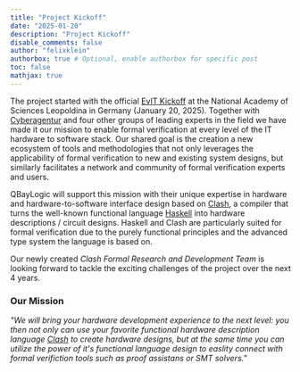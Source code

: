 ```yaml
---
title: "Project Kickoff"
date: "2025-01-20"
description: "Project Kickoff"
disable_comments: false
author: "felixklein"
authorbox: true # Optional, enable authorbox for specific post
toc: false
mathjax: true
---
```


The project started with the official [EvIT Kickoff](https://www.cyberagentur.de/en/press/a-milestone-for-it-security-in-germany) at the National Academy of Sciences Leopoldina in Germany (January 20, 2025). Together with [Cyberagentur](https://www.cyberagentur.de) and four other groups of leading experts in the field we have made it our mission to enable formal verification at every level of the IT hardware to software stack.  Our shared goal is the creation a new ecosystem of tools and methodologies that not only leverages the applicability of formal verification to new and existing system designs, but similarly facilitates a network and community of formal verification experts and users.

QBayLogic will support this mission with their unique expertise in hardware and hardware-to-software interface design based on [Clash](https://clash-lang.org), a compiler that turns the well-known functional language [Haskell](https://www.haskell.org) into hardware descriptions / circuit designs. Haskell and Clash are particularly suited for formal verification due to the purely functional principles and the advanced type system the language is based on.


Our newly created _Clash Formal Research and Development Team_ is looking forward to tackle the exciting challenges of the project over the next 4 years.

<!--more-->

### Our Mission

_"We will bring your hardware development experience to the next level: you then not only can use your favorite functional hardware description language [Clash](https://clash-lang.org) to create hardware designs, but at the same time you can utilize the power of it's functional language design to easlity connect with formal verifiction tools such as proof assistans or SMT solvers."_
